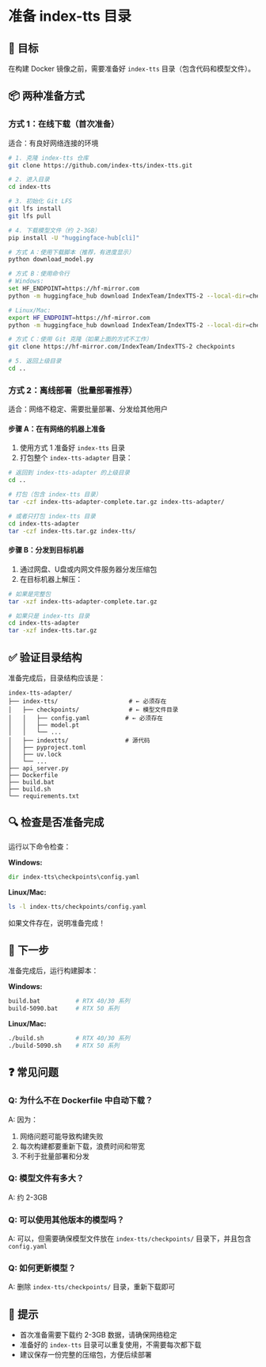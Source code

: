 # 准备 index-tts 目录

## 🎯 目标

在构建 Docker 镜像之前，需要准备好 `index-tts` 目录（包含代码和模型文件）。

## 📦 两种准备方式

### 方式 1：在线下载（首次准备）

适合：有良好网络连接的环境

```bash
# 1. 克隆 index-tts 仓库
git clone https://github.com/index-tts/index-tts.git

# 2. 进入目录
cd index-tts

# 3. 初始化 Git LFS
git lfs install
git lfs pull

# 4. 下载模型文件（约 2-3GB）
pip install -U "huggingface-hub[cli]"

# 方式 A：使用下载脚本（推荐，有进度显示）
python download_model.py

# 方式 B：使用命令行
# Windows:
set HF_ENDPOINT=https://hf-mirror.com
python -m huggingface_hub download IndexTeam/IndexTTS-2 --local-dir=checkpoints --local-dir-use-symlinks=False

# Linux/Mac:
export HF_ENDPOINT=https://hf-mirror.com
python -m huggingface_hub download IndexTeam/IndexTTS-2 --local-dir=checkpoints --local-dir-use-symlinks=False

# 方式 C：使用 Git 克隆（如果上面的方式不工作）
git clone https://hf-mirror.com/IndexTeam/IndexTTS-2 checkpoints

# 5. 返回上级目录
cd ..
```

### 方式 2：离线部署（批量部署推荐）

适合：网络不稳定、需要批量部署、分发给其他用户

#### 步骤 A：在有网络的机器上准备

1. 使用方式 1 准备好 `index-tts` 目录
2. 打包整个 `index-tts-adapter` 目录：

```bash
# 返回到 index-tts-adapter 的上级目录
cd ..

# 打包（包含 index-tts 目录）
tar -czf index-tts-adapter-complete.tar.gz index-tts-adapter/

# 或者只打包 index-tts 目录
cd index-tts-adapter
tar -czf index-tts.tar.gz index-tts/
```

#### 步骤 B：分发到目标机器

1. 通过网盘、U盘或内网文件服务器分发压缩包
2. 在目标机器上解压：

```bash
# 如果是完整包
tar -xzf index-tts-adapter-complete.tar.gz

# 如果只是 index-tts 目录
cd index-tts-adapter
tar -xzf index-tts.tar.gz
```

## ✅ 验证目录结构

准备完成后，目录结构应该是：

```
index-tts-adapter/
├── index-tts/                    # ← 必须存在
│   ├── checkpoints/              # ← 模型文件目录
│   │   ├── config.yaml          # ← 必须存在
│   │   ├── model.pt
│   │   └── ...
│   ├── indextts/                # 源代码
│   ├── pyproject.toml
│   ├── uv.lock
│   └── ...
├── api_server.py
├── Dockerfile
├── build.bat
├── build.sh
└── requirements.txt
```

## 🔍 检查是否准备完成

运行以下命令检查：

**Windows:**
```cmd
dir index-tts\checkpoints\config.yaml
```

**Linux/Mac:**
```bash
ls -l index-tts/checkpoints/config.yaml
```

如果文件存在，说明准备完成！

## 🚀 下一步

准备完成后，运行构建脚本：

**Windows:**
```bash
build.bat          # RTX 40/30 系列
build-5090.bat     # RTX 50 系列
```

**Linux/Mac:**
```bash
./build.sh         # RTX 40/30 系列
./build-5090.sh    # RTX 50 系列
```

## ❓ 常见问题

### Q: 为什么不在 Dockerfile 中自动下载？

A: 因为：
1. 网络问题可能导致构建失败
2. 每次构建都要重新下载，浪费时间和带宽
3. 不利于批量部署和分发

### Q: 模型文件有多大？

A: 约 2-3GB

### Q: 可以使用其他版本的模型吗？

A: 可以，但需要确保模型文件放在 `index-tts/checkpoints/` 目录下，并且包含 `config.yaml`

### Q: 如何更新模型？

A: 删除 `index-tts/checkpoints/` 目录，重新下载即可

## 📝 提示

- 首次准备需要下载约 2-3GB 数据，请确保网络稳定
- 准备好的 `index-tts` 目录可以重复使用，不需要每次都下载
- 建议保存一份完整的压缩包，方便后续部署

